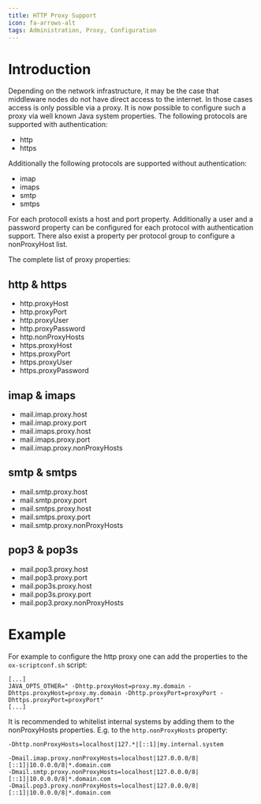 ```yaml
---
title: HTTP Proxy Support
icon: fa-arrows-alt
tags: Administration, Proxy, Configuration
---
```


# Introduction

Depending on the network infrastructure, it may be the case that middleware nodes do not have direct access to the internet.
In those cases access is only possible via a proxy. It is now possible to configure such a proxy via well known Java system properties.
The following protocols are supported with authentication:

* http
* https

Additionally the following protocols are supported without authentication:

* imap
* imaps
* smtp
* smtps

For each protocoll exists a host and port property. Additionally a user and a password property can be configured for each protocol with authentication support.
There also exist a property per protocol group to configure a nonProxyHost list.

The complete list of proxy properties:

## http & https
* http.proxyHost
* http.proxyPort
* http.proxyUser
* http.proxyPassword
* http.nonProxyHosts
* https.proxyHost
* https.proxyPort
* https.proxyUser
* https.proxyPassword

## imap & imaps
* mail.imap.proxy.host
* mail.imap.proxy.port
* mail.imaps.proxy.host
* mail.imaps.proxy.port
* mail.imap.proxy.nonProxyHosts

## smtp & smtps
* mail.smtp.proxy.host
* mail.smtp.proxy.port
* mail.smtps.proxy.host
* mail.smtps.proxy.port
* mail.smtp.proxy.nonProxyHosts

## pop3 & pop3s
* mail.pop3.proxy.host
* mail.pop3.proxy.port
* mail.pop3s.proxy.host
* mail.pop3s.proxy.port
* mail.pop3.proxy.nonProxyHosts  

# Example

For example to configure the http proxy one can add the properties to the `ox-scriptconf.sh` script:

```
[...]
JAVA_OPTS_OTHER=" -Dhttp.proxyHost=proxy.my.domain -Dhttps.proxyHost=proxy.my.domain -Dhttp.proxyPort=proxyPort -Dhttps.proxyPort=proxyPort"
[...]
```

It is recommended to whitelist internal systems by adding them to the nonProxyHosts properties. E.g. to the `http.nonProxyHosts` property:

```
-Dhttp.nonProxyHosts=localhost|127.*|[::1]|my.internal.system
```

```
-Dmail.imap.proxy.nonProxyHosts=localhost|127.0.0.0/8|[::1]|10.0.0.0/8|*.domain.com
-Dmail.smtp.proxy.nonProxyHosts=localhost|127.0.0.0/8|[::1]|10.0.0.0/8|*.domain.com
-Dmail.pop3.proxy.nonProxyHosts=localhost|127.0.0.0/8|[::1]|10.0.0.0/8|*.domain.com
```
